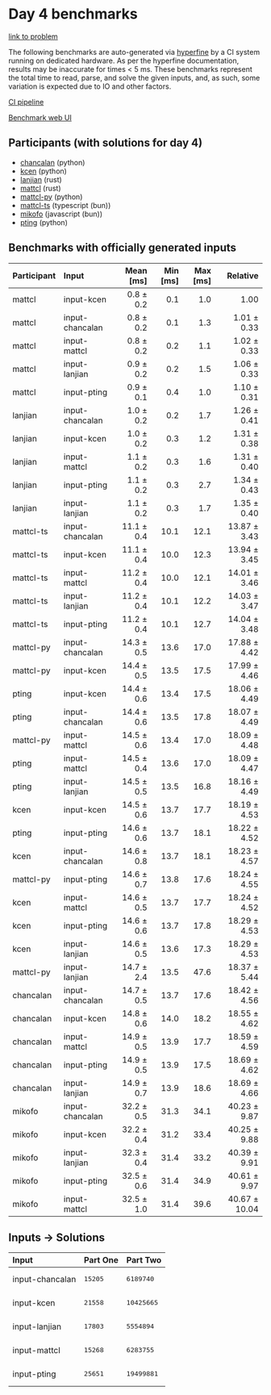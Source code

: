 # Day 4 benchmarks

[link to problem](https://adventofcode.com/2023/day/4)

The following benchmarks are auto-generated via
[hyperfine](https://github.com/sharkdp/hyperfine) by a CI system running on
dedicated hardware. As per the hyperfine documentation, results may be
inaccurate for times < 5 ms. These benchmarks represent the total time to read,
parse, and solve the given inputs, and, as such, some variation is expected due
to IO and other factors.

[CI pipeline](http://ci.papercode.net:8080/teams/main/pipelines/aoc2023)

[Benchmark web UI](https://aoc.ancalagon.black)


## Participants (with solutions for day 4)

- [chancalan](https://github.com/chancalan/aoc2023) (python)
- [kcen](https://github.com/kcen/aoc2023) (python)
- [lanjian](https://github.com/lanjian/aoc-2023) (rust)
- [mattcl](https://github.com/mattcl/aoc2023) (rust)
- [mattcl-py](https://github.com/mattcl/aoc2023-py) (python)
- [mattcl-ts](https://github.com/mattcl/aoc2023-js) (typescript (bun))
- [mikofo](https://github.com/mikofo/advent-of-code-2023) (javascript (bun))
- [pting](https://github.com/pting/aoc2023) (python)


## Benchmarks with officially generated inputs

| Participant | Input | Mean [ms] | Min [ms] | Max [ms] | Relative |
|:---|:---|---:|---:|---:|---:|
| mattcl | input-kcen | 0.8 ± 0.2 | 0.1 | 1.0 | 1.00 |
| mattcl | input-chancalan | 0.8 ± 0.2 | 0.1 | 1.3 | 1.01 ± 0.33 |
| mattcl | input-mattcl | 0.8 ± 0.2 | 0.2 | 1.1 | 1.02 ± 0.33 |
| mattcl | input-lanjian | 0.9 ± 0.2 | 0.2 | 1.5 | 1.06 ± 0.33 |
| mattcl | input-pting | 0.9 ± 0.1 | 0.4 | 1.0 | 1.10 ± 0.31 |
| lanjian | input-chancalan | 1.0 ± 0.2 | 0.2 | 1.7 | 1.26 ± 0.41 |
| lanjian | input-kcen | 1.0 ± 0.2 | 0.3 | 1.2 | 1.31 ± 0.38 |
| lanjian | input-mattcl | 1.1 ± 0.2 | 0.3 | 1.6 | 1.31 ± 0.40 |
| lanjian | input-pting | 1.1 ± 0.2 | 0.3 | 2.7 | 1.34 ± 0.43 |
| lanjian | input-lanjian | 1.1 ± 0.2 | 0.3 | 1.7 | 1.35 ± 0.40 |
| mattcl-ts | input-chancalan | 11.1 ± 0.4 | 10.1 | 12.1 | 13.87 ± 3.43 |
| mattcl-ts | input-kcen | 11.1 ± 0.4 | 10.0 | 12.3 | 13.94 ± 3.45 |
| mattcl-ts | input-mattcl | 11.2 ± 0.4 | 10.0 | 12.1 | 14.01 ± 3.46 |
| mattcl-ts | input-lanjian | 11.2 ± 0.4 | 10.1 | 12.2 | 14.03 ± 3.47 |
| mattcl-ts | input-pting | 11.2 ± 0.4 | 10.1 | 12.7 | 14.04 ± 3.48 |
| mattcl-py | input-chancalan | 14.3 ± 0.5 | 13.6 | 17.0 | 17.88 ± 4.42 |
| mattcl-py | input-kcen | 14.4 ± 0.5 | 13.5 | 17.5 | 17.99 ± 4.46 |
| pting | input-kcen | 14.4 ± 0.6 | 13.4 | 17.5 | 18.06 ± 4.49 |
| pting | input-chancalan | 14.4 ± 0.6 | 13.5 | 17.8 | 18.07 ± 4.49 |
| mattcl-py | input-mattcl | 14.5 ± 0.6 | 13.4 | 17.0 | 18.09 ± 4.48 |
| pting | input-mattcl | 14.5 ± 0.4 | 13.6 | 17.0 | 18.09 ± 4.47 |
| pting | input-lanjian | 14.5 ± 0.5 | 13.5 | 16.8 | 18.16 ± 4.49 |
| kcen | input-kcen | 14.5 ± 0.6 | 13.7 | 17.7 | 18.19 ± 4.53 |
| pting | input-pting | 14.6 ± 0.6 | 13.7 | 18.1 | 18.22 ± 4.52 |
| kcen | input-chancalan | 14.6 ± 0.8 | 13.7 | 18.1 | 18.23 ± 4.57 |
| mattcl-py | input-pting | 14.6 ± 0.7 | 13.8 | 17.6 | 18.24 ± 4.55 |
| kcen | input-mattcl | 14.6 ± 0.5 | 13.7 | 17.7 | 18.24 ± 4.52 |
| kcen | input-pting | 14.6 ± 0.6 | 13.7 | 17.8 | 18.29 ± 4.53 |
| kcen | input-lanjian | 14.6 ± 0.5 | 13.6 | 17.3 | 18.29 ± 4.53 |
| mattcl-py | input-lanjian | 14.7 ± 2.4 | 13.5 | 47.6 | 18.37 ± 5.44 |
| chancalan | input-chancalan | 14.7 ± 0.5 | 13.7 | 17.6 | 18.42 ± 4.56 |
| chancalan | input-kcen | 14.8 ± 0.6 | 14.0 | 18.2 | 18.55 ± 4.62 |
| chancalan | input-mattcl | 14.9 ± 0.5 | 13.9 | 17.7 | 18.59 ± 4.59 |
| chancalan | input-pting | 14.9 ± 0.5 | 13.9 | 17.5 | 18.69 ± 4.62 |
| chancalan | input-lanjian | 14.9 ± 0.7 | 13.9 | 18.6 | 18.69 ± 4.66 |
| mikofo | input-chancalan | 32.2 ± 0.5 | 31.3 | 34.1 | 40.23 ± 9.87 |
| mikofo | input-kcen | 32.2 ± 0.4 | 31.2 | 33.4 | 40.25 ± 9.88 |
| mikofo | input-lanjian | 32.3 ± 0.4 | 31.4 | 33.2 | 40.39 ± 9.91 |
| mikofo | input-pting | 32.5 ± 0.6 | 31.4 | 34.9 | 40.61 ± 9.97 |
| mikofo | input-mattcl | 32.5 ± 1.0 | 31.4 | 39.6 | 40.67 ± 10.04 |


## Inputs -> Solutions

| Input | Part One | Part Two |
|:---|:---|:---|
|input-chancalan|<pre>15205</pre>|<pre>6189740</pre>|
|input-kcen|<pre>21558</pre>|<pre>10425665</pre>|
|input-lanjian|<pre>17803</pre>|<pre>5554894</pre>|
|input-mattcl|<pre>15268</pre>|<pre>6283755</pre>|
|input-pting|<pre>25651</pre>|<pre>19499881</pre>|